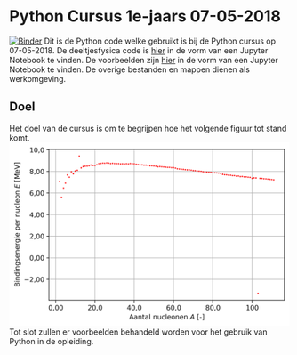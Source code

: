 # Python Cursus 1e-jaars 07-05-2018
[![Binder](https://mybinder.org/badge.svg)](https://mybinder.org/v2/gh/Studievereniging-Angstrom/Python-Cursus-1e-jaars-07-05-2018/master?filepath=https%3A%2F%2Fgithub.com%2FStudievereniging-Angstrom%2FPython-Cursus-1e-jaars-07-05-2018%2Fblob%2Fmaster%2FDeeltjesfysica.ipynb)
Dit is de Python code welke gebruikt is bij de Python cursus op 07-05-2018.
De deeltjesfysica code is [hier](deeltjesfysica/deeltjesfysica.ipynb) in de vorm van een Jupyter Notebook te vinden. De voorbeelden zijn [hier](voorbeelden/voorbeelden.ipynb) in de vorm van een Jupyter Notebook te vinden.
De overige bestanden en mappen dienen als werkomgeving.

## Doel
Het doel van de cursus is om te begrijpen hoe het volgende figuur tot stand komt.
![alt text](deeltjesfysica/figuren/bindingsenergie_per_nucleon.png)
Tot slot zullen er voorbeelden behandeld worden voor het gebruik van Python in de opleiding.